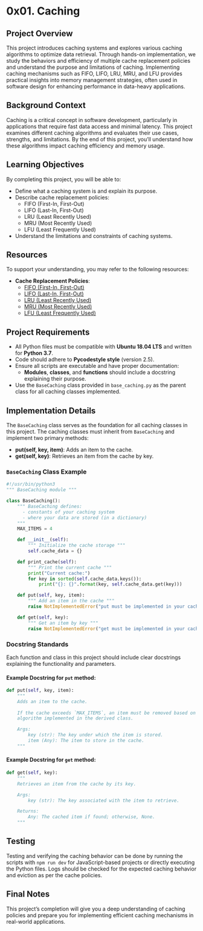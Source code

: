 # 0x01. Caching

## Project Overview

This project introduces caching systems and explores various caching algorithms to optimize data retrieval. Through hands-on implementation, we study the behaviors and efficiency of multiple cache replacement policies and understand the purpose and limitations of caching. Implementing caching mechanisms such as FIFO, LIFO, LRU, MRU, and LFU provides practical insights into memory management strategies, often used in software design for enhancing performance in data-heavy applications.

## Background Context

Caching is a critical concept in software development, particularly in applications that require fast data access and minimal latency. This project examines different caching algorithms and evaluates their use cases, strengths, and limitations. By the end of this project, you’ll understand how these algorithms impact caching efficiency and memory usage.

## Learning Objectives

By completing this project, you will be able to:

- Define what a caching system is and explain its purpose.
- Describe cache replacement policies:
  - FIFO (First-In, First-Out)
  - LIFO (Last-In, First-Out)
  - LRU (Least Recently Used)
  - MRU (Most Recently Used)
  - LFU (Least Frequently Used)
- Understand the limitations and constraints of caching systems.
  
## Resources

To support your understanding, you may refer to the following resources:

- **Cache Replacement Policies**:
  - [FIFO (First-In, First-Out)](https://en.wikipedia.org/wiki/Cache_replacement_policies#First_In_First_Out_(FIFO))
  - [LIFO (Last-In, First-Out)](https://en.wikipedia.org/wiki/Cache_replacement_policies#Last_In_First_Out_(LIFO))
  - [LRU (Least Recently Used)](https://en.wikipedia.org/wiki/Cache_replacement_policies#Least_Recently_Used_(LRU))
  - [MRU (Most Recently Used)](https://en.wikipedia.org/wiki/Cache_replacement_policies#Most_Recently_Used_(MRU))
  - [LFU (Least Frequently Used)](https://en.wikipedia.org/wiki/Cache_replacement_policies#Least_Frequently_Used_(LFU))

## Project Requirements

- All Python files must be compatible with **Ubuntu 18.04 LTS** and written for **Python 3.7**.
- Code should adhere to **Pycodestyle style** (version 2.5).
- Ensure all scripts are executable and have proper documentation:
  - **Modules**, **classes**, and **functions** should include a docstring explaining their purpose.
- Use the `BaseCaching` class provided in `base_caching.py` as the parent class for all caching classes implemented.

## Implementation Details

The `BaseCaching` class serves as the foundation for all caching classes in this project. The caching classes must inherit from `BaseCaching` and implement two primary methods:

- **put(self, key, item)**: Adds an item to the cache.
- **get(self, key)**: Retrieves an item from the cache by key.

### `BaseCaching` Class Example

```python
#!/usr/bin/python3
""" BaseCaching module """

class BaseCaching():
    """ BaseCaching defines:
      - constants of your caching system
      - where your data are stored (in a dictionary)
    """
    MAX_ITEMS = 4

    def __init__(self):
        """ Initialize the cache storage """
        self.cache_data = {}

    def print_cache(self):
        """ Print the current cache """
        print("Current cache:")
        for key in sorted(self.cache_data.keys()):
            print("{}: {}".format(key, self.cache_data.get(key)))

    def put(self, key, item):
        """ Add an item in the cache """
        raise NotImplementedError("put must be implemented in your cache class")

    def get(self, key):
        """ Get an item by key """
        raise NotImplementedError("get must be implemented in your cache class")
```

### Docstring Standards

Each function and class in this project should include clear docstrings explaining the functionality and parameters.

#### Example Docstring for `put` method:

```python
def put(self, key, item):
    """
    Adds an item to the cache.
    
    If the cache exceeds `MAX_ITEMS`, an item must be removed based on the caching
    algorithm implemented in the derived class.

    Args:
        key (str): The key under which the item is stored.
        item (Any): The item to store in the cache.
    """
```

#### Example Docstring for `get` method:

```python
def get(self, key):
    """
    Retrieves an item from the cache by its key.

    Args:
        key (str): The key associated with the item to retrieve.

    Returns:
        Any: The cached item if found; otherwise, None.
    """
```

## Testing

Testing and verifying the caching behavior can be done by running the scripts with `npm run dev` for JavaScript-based projects or directly executing the Python files. Logs should be checked for the expected caching behavior and eviction as per the cache policies.

## Final Notes

This project’s completion will give you a deep understanding of caching policies and prepare you for implementing efficient caching mechanisms in real-world applications.
